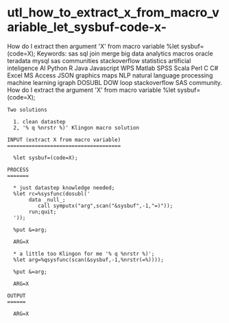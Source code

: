 # utl_how_to_extract_x_from_macro_variable_let_sysbuf-code-x-
How do I extract then argument 'X' from macro variable %let sysbuf=(code=X); Keywords: sas sql join merge big data analytics macros oracle teradata mysql sas communities stackoverflow statistics artificial inteligence AI Python R Java Javascript WPS Matlab SPSS Scala Perl C C# Excel MS Access JSON graphics maps NLP natural language processing machine learning igraph DOSUBL DOW loop stackoverflow SAS community.
    How do I extract the argument 'X' from macro variable %let sysbuf=(code=X);

    Two solutions

      1. clean datastep
      2, '% q %nrstr %)' Klingon macro solution

    INPUT (extract X from macro variable)
    =====================================

      %let sysbuf=(code=X);

    PROCESS
    =======

      * just datastep knowledge needed;
      %let rc=%sysfunc(dosubl('
           data _null_;
              call symputx("arg",scan("&sysbuf",-1,"=)"));
           run;quit;
      '));

      %put &=arg;

      ARG=X

      * a little too Klingon for me '% q %nrstr %)';
      %let arg=%qsysfunc(scan(&sysbuf,-1,%nrstr(=%))));

      %put &=arg;

      ARG=X

    OUTPUT
    ======

      ARG=X


